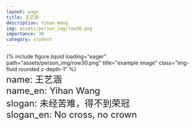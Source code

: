 ```yaml
---
layout: page
title: 王艺涵
description: Yihan Wang
img: assets/person_img/row30.png
importance: 30
category: student
---
```


<div class="row justify-content-center">
    <div class="col-6 mt-3 mt-md-0">
        {% include figure.liquid loading="eager" path="assets/person_img/row30.png" title="example image" class="img-fluid rounded z-depth-1" %}
    </div>
</div>

<font size="5">
    name: 王艺涵<br>
    name_en: Yihan Wang<br>
    slogan: 未经苦难，得不到荣冠<br>
    slogan_en: No cross, no crown<br>
</font>
